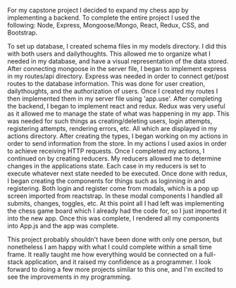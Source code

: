 For my capstone project I decided to expand my chess app by implementing a backend. To complete the entire project I used the following: Node, Express, Mongoose/Mongo, React, Redux, CSS, and Bootstrap.

To set up database, I created schema files in my models directory. I did this with both users and dailythoughts. This allowed me to organize what I needed in my database, and have a visual representation of the data stored. After connecting mongoose in the server file, I began to implement express in my routes/api directory. Express was needed in order to connect get/post routes to the database information. This was done for user creation, dailythoughts, and the authorization of users. Once I created my routes I then implemented them in my server file using 
'app.use'. After completing the backend, I began to implement react and redux. Redux was very useful as it allowed me to manage the state of what was happening in my app. This was needed for such things as creating/deleting users, login attempts, registering attempts, rendering errors, etc. All which are displayed in my actions directory. After creating the types, I began working on my actions in order to send information from the store. In my actions I used axios in order to achieve receiving HTTP requests. Once I completed my actions, I continued on by creating reducers. My reducers allowed me to determine changes in the applications state. Each case in my reducers is set to execute whatever next state needed to be executed. Once done with redux, I began creating the components for things such as loginning in and registering. Both login and register come from modals, which is a pop up screen imported from reactstrap. In these modal components I handled all submits, changes, toggles, etc. At this point all I had left was implementing the chess game board which I already had the code for, so I just imported it into the new app. Once this was complete, I rendered all my components into App.js and the app was complete. 

This project probably shouldn't have been done with only one person, but nonetheless I am happy with what I could complete within a small time frame. It really taught me how everything would be connected on a full-stack application, and it raised my confidence as a programmer. I look forward to doing a few more projects similar to this one, and I'm excited to see the improvements in my programming. 